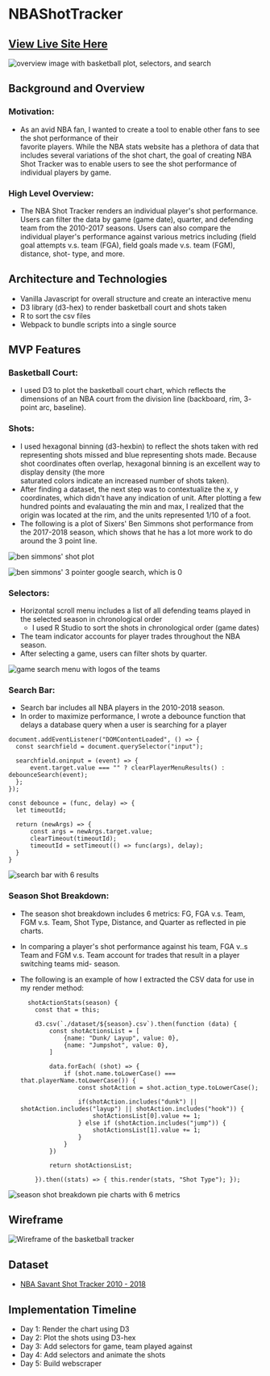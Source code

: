 # NBAShotTracker

[View Live Site Here](https://ebaek.github.io/NBAShotTracker/)
---

![overview image with basketball plot, selectors, and search](screenshots/overview.png)

## Background and Overview
  ### Motivation: 
  * As an avid NBA fan, I wanted to create a tool to enable other fans to see the shot performance of their   
  favorite players. While the NBA stats website has a plethora of data that includes several variations of the shot chart, 
  the goal of creating NBA Shot Tracker was to enable users to see the shot performance of individual players 
  by game. 
  ### High Level Overview: 
  * The NBA Shot Tracker renders an individual player's shot performance. Users can 
  filter the data by game (game date), quarter, and defending team from the 2010-2017 seasons. Users can also 
  compare the individual player's performance against various metrics including (field goal attempts v.s. team (FGA), field 
  goals made v.s. team (FGM), distance, shot- type, and more.
  
## Architecture and Technologies
  * Vanilla Javascript for overall structure and create an interactive menu 
  * D3 library (d3-hex) to render basketball court and shots taken
  * R to sort the csv files 
  * Webpack to bundle scripts into a single source

## MVP Features
  ### Basketball Court: 
  * I used D3 to plot the basketball court chart, which reflects the dimensions of an NBA court from the division line 
  (backboard, rim, 3- point arc, baseline).
  
  ### Shots: 
  * I used hexagonal binning (d3-hexbin) to reflect the shots taken with red representing shots missed and blue representing 
  shots made. Because shot coordinates often overlap, hexagonal binning is an excellent way to display density (the more  
  saturated colors indicate an increased number of shots taken). 
  * After finding a dataset, the next step was to contextualize the x, y coordinates, which didn't have any indication of 
  unit. After plotting a few hundred points and evalauating the min and max, I realized that the origin was located at the 
  rim, and the units represented 1/10 of a foot. 
  * The following is a plot of Sixers' Ben Simmons shot performance from the 2017-2018 season, which shows that he has a lot 
  more work to do around the 3 point line.
  
  ![ben simmons' shot plot](screenshots/shotplot.png)
  
  ![ben simmons' 3 pointer google search, which is 0](screenshots/bensimmons.png)

  
  ### Selectors:
  * Horizontal scroll menu includes a list of all defending teams played in the selected season in chronological order
    * I used R Studio to sort the shots in chronological order (game dates)
  * The team indicator accounts for player trades throughout the NBA season.
  * After selecting a game, users can filter shots by quarter.
  
  ![game search menu with logos of the teams](screenshots/gamesearch.png)

  
  ### Search Bar: 
  * Search bar includes all NBA players in the 2010-2018 season.
  * In order to maximize performance, I wrote a debounce function that delays a database query when a user is searching for a 
  player
  
  ```
  document.addEventListener("DOMContentLoaded", () => {
    const searchfield = document.querySelector("input");

    searchfield.oninput = (event) => {
        event.target.value === "" ? clearPlayerMenuResults() : debounceSearch(event);
    };
  });

  const debounce = (func, delay) => {    
    let timeoutId;

    return (newArgs) => {
        const args = newArgs.target.value;
        clearTimeout(timeoutId);
        timeoutId = setTimeout(() => func(args), delay);
    }
  }
  ```
  
  ![search bar with 6 results](screenshots/searchbar.png)


  ### Season Shot Breakdown:
  * The season shot breakdown includes 6 metrics: FG, FGA v.s. Team, FGM v.s. Team, Shot Type, Distance, and Quarter as 
  reflected in pie charts.
  * In comparing a player's shot performance against his team, FGA v..s Team and FGM v.s. Team account for trades that result 
  in a player switching teams mid- season. 
  * The following is an example of how I extracted the CSV data for use in my render method: 
  
    ```
      shotActionStats(season) {
        const that = this;

        d3.csv(`./dataset/${season}.csv`).then(function (data) {
            const shotActionsList = [
                {name: "Dunk/ Layup", value: 0},
                {name: "Jumpshot", value: 0},
            ]

            data.forEach( (shot) => {
                if (shot.name.toLowerCase() === that.playerName.toLowerCase()) {
                    const shotAction = shot.action_type.toLowerCase();

                    if(shotAction.includes("dunk") || shotAction.includes("layup") || shotAction.includes("hook")) {
                        shotActionsList[0].value += 1;
                    } else if (shotAction.includes("jump")) {
                        shotActionsList[1].value += 1;
                    }
                }
            })

            return shotActionsList;
            
        }).then((stats) => { this.render(stats, "Shot Type"); });
    ```
    
   ![season shot breakdown pie charts with 6 metrics](screenshots/seasonbreakdown.png)
  
## Wireframe
![Wireframe of the basketball tracker](screenshots/wireframe.jpg)
  
## Dataset 
  * [NBA Savant Shot Tracker 2010 - 2018](https://nbasavant.com/shot_search.php)

## Implementation Timeline
  * Day 1: Render the chart using D3
  * Day 2: Plot the shots using D3-hex
  * Day 3: Add selectors for game, team played against
  * Day 4: Add selectors and animate the shots 
  * Day 5: Build webscraper 
